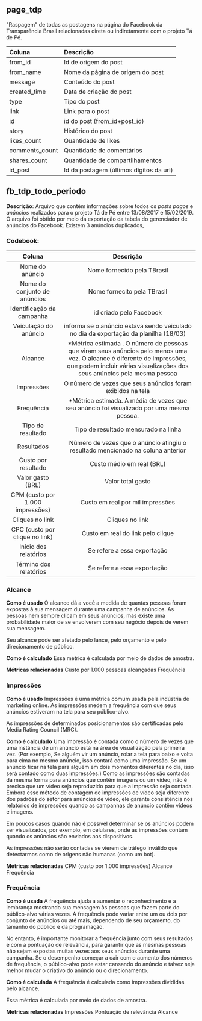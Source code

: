## page_tdp

"Raspagem" de todas as postagens na página do Facebook da Transparência Brasil relacionadas direta ou indiretamente com o projeto Tá de Pé. 


|Coluna|Descrição|
|:---|:---|
|from_id| Id de origem do post|
|from_name| Nome da página de origem do post|
|message| Conteúdo do post|
|created_time| Data de criação do post|
|type| Tipo do post|
|link| Link para o post|
| id | id do post (from_id+post_id)
| story| Histórico do post|
| likes_count| Quantidade de likes|
| comments_count | Quantidade de comentários |
| shares_count| Quantidade de compartilhamentos|
| id_post| Id da postagem (últimos dígitos da url) |

## fb_tdp_todo_periodo

**Descrição**: Arquivo que contém informações sobre todos os *posts pagos* e *anúncios* realizados para o projeto Tá de Pé entre 13/08/2017 e 15/02/2019.
O arquivo foi obtido por meio da exportação da tabela do gerenciador de anúncios do Facebook.
Existem 3 anúncios duplicados, 

### Codebook:

| Coluna| Descrição|
|:-----:|:-------:|
|Nome do anúncio| Nome fornecido pela TBrasil|
|Nome do conjunto de anúncios| Nome fornecito pela TBrasil |
|Identificação da campanha| id criado pelo Facebook |
|Veiculação do anúncio| informa se o anúncio estava sendo veiculado no dia da exportação da planilha (18/03) |
|Alcance| *Métrica estimada . O número de pessoas que viram seus anúncios pelo menos uma vez. O alcance é diferente de impressões, que podem incluir várias visualizações dos seus anúncios pela mesma pessoa |
|Impressões| O número de vezes que seus anúncios foram exibidos na tela |
| Frequência| *Métrica estimada. A média de vezes que seu anúncio foi visualizado por uma mesma pessoa.|
|Tipo de resultado| Tipo de resultado mensurado na linha |
| Resultados | Número de vezes que o anúncio atingiu o resultado mencionado na coluna anterior |
|Custo por resultado| Custo médio em real (BRL) |
|Valor gasto (BRL)| Valor total gasto |
| CPM (custo por 1.000 impressões)| Custo em real por mil impressões |
|Cliques no link| Cliques no link|
|CPC (custo por clique no link)| Custo em real do link pelo clique|
|Início dos relatórios| Se refere a essa exportação|
|Término dos relatórios| Se refere a essa exportação|

### Alcance

**Como é usado**
O alcance dá a você a medida de quantas pessoas foram expostas à sua mensagem durante uma campanha de anúncios. As pessoas nem sempre clicam em seus anúncios, mas existe uma probabilidade maior de se envolverem com seu negócio depois de verem sua mensagem.

Seu alcance pode ser afetado pelo lance, pelo orçamento e pelo direcionamento de público.

**Como é calculado**
Essa métrica é calculada por meio de dados de amostra.

**Métricas relacionadas**
Custo por 1.000 pessoas alcançadas
Frequência

### Impressões

**Como é usado**
Impressões é uma métrica comum usada pela indústria de marketing online. As impressões medem a frequência com que seus anúncios estiveram na tela para seu público-alvo.

As impressões de determinados posicionamentos são certificadas pelo Media Rating Council (MRC).

**Como é calculado**
Uma impressão é contada como o número de vezes que uma instância de um anúncio está na área de visualização pela primeira vez. (Por exemplo, Se alguém vir um anúncio, rolar a tela para baixo e volta para cima no mesmo anúncio, isso contará como uma impressão. Se um anúncio ficar na tela para alguém em dois momentos diferentes no dia, isso será contado como duas impressões.) Como as impressões são contadas da mesma forma para anúncios que contêm imagens ou um vídeo, não é preciso que um vídeo seja reproduzido para que a impressão seja contada. Embora esse método de contagem de impressões de vídeo seja diferente dos padrões do setor para anúncios de vídeo, ele garante consistência nos relatórios de impressões quando as campanhas de anúncio contêm vídeos e imagens.

Em poucos casos quando não é possível determinar se os anúncios podem ser visualizados, por exemplo, em celulares, onde as impressões contam quando os anúncios são enviados aos dispositivos.

As impressões não serão contadas se vierem de tráfego inválido que detectarmos como de origens não humanas (como um bot).

**Métricas relacionadas**
CPM (custo por 1.000 impressões)
Alcance
Frequência

### Frequência

**Como é usada**
A frequência ajuda a aumentar o reconhecimento e a lembrança mostrando sua mensagem às pessoas que fazem parte do público-alvo várias vezes. A frequência pode variar entre um ou dois por conjunto de anúncios ou até mais, dependendo de seu orçamento, do tamanho do público e da programação.

No entanto, é importante monitorar a frequência junto com seus resultados e com a pontuação de relevância, para garantir que as mesmas pessoas não sejam expostas muitas vezes aos seus anúncios durante uma campanha. Se o desempenho começar a cair com o aumento dos números de frequência, o público-alvo pode estar cansando do anúncio e talvez seja melhor mudar o criativo do anúncio ou o direcionamento.

**Como é calculada**
A frequência é calculada como impressões divididas pelo alcance.

Essa métrica é calculada por meio de dados de amostra.

**Métricas relacionadas**
Impressões
Pontuação de relevância
Alcance
